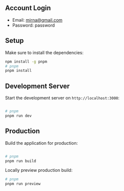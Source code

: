 ## Account Login

- Email: mirna@gmail.com
- Password: password

## Setup

Make sure to install the dependencies:

```bash
npm install -g pnpm
# pnpm
pnpm install
```

## Development Server

Start the development server on `http://localhost:3000`:

```bash

# pnpm
pnpm run dev
```

## Production

Build the application for production:

```bash

# pnpm
pnpm run build
```

Locally preview production build:

```bash
# pnpm
pnpm run preview
```
